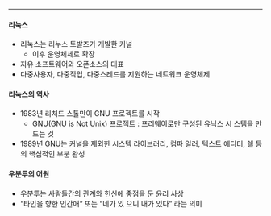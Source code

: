 
---
#### 리눅스
- 리눅스는 리누스 토발즈가 개발한 커널 
	- 이후 운영체제로 확장 
- 자유 소프트웨어와 오픈소스의 대표 
- 다중사용자, 다중작업, 다중스레드를 지원하는 네트워크 운영체제
#### 리눅스의 역사
- 1983년 리처드 스톨만이 GNU 프로젝트를 시작 
	- GNU(GNU is Not Unix) 프로젝트 : 프리웨어로만 구성된 유닉스 시 스템을 만드는 것
- 1989년 GNU는 커널을 제외한 시스템 라이브러리, 컴파 일러, 텍스트 에디터, 쉘 등의 핵심적인 부분 완성
#### 우분투의 어원
- 우분투는 사람들간의 관계와 헌신에 중점을 둔 윤리 사상
- “타인을 향한 인간애“ 또는 “네가 있 으니 내가 있다” 라는 의미